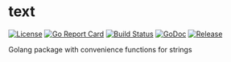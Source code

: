 # text

[![License](https://img.shields.io/github/license/gonvenience/text.svg)](https://github.com/gonvenience/text/blob/master/LICENSE)
[![Go Report Card](https://goreportcard.com/badge/github.com/gonvenience/text)](https://goreportcard.com/report/github.com/gonvenience/text)
[![Build Status](https://travis-ci.org/gonvenience/text.svg?branch=master)](https://travis-ci.org/gonvenience/text)
[![GoDoc](https://godoc.org/github.com/gonvenience/text/pkg?status.svg)](https://godoc.org/github.com/gonvenience/text/pkg)
[![Release](https://img.shields.io/github/release/gonvenience/text.svg)](https://github.com/gonvenience/text/releases/latest)

Golang package with convenience functions for strings
